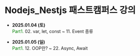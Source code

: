 # Nodejs_Nestjs 패스트캠퍼스 강의

- **2025.01.04 (토)**  
  <span style="color:green;">Part1.</span> 02. var, let, const ~ 11. Event 종류

- **2025.01.05 (일)**  
  <span style="color:green;">Part1.</span> 12. OOP란? ~ 22. Async, Await

